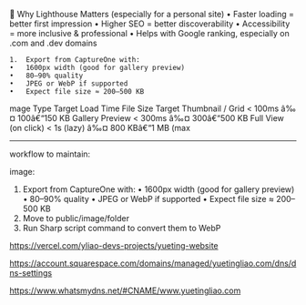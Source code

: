 🚀 Why Lighthouse Matters (especially for a personal site)
• Faster loading = better first impression
• Higher SEO = better discoverability
• Accessibility = more inclusive & professional
• Helps with Google ranking, especially on .com and .dev domains

    1.	Export from CaptureOne with:
    •	1600px width (good for gallery preview)
    •	80–90% quality
    •	JPEG or WebP if supported
    •	Expect file size ≈ 200–500 KB

mage Type Target Load Time File Size Target
Thumbnail / Grid < 100ms â‰¤ 100â€“150 KB
Gallery Preview < 300ms â‰¤ 300â€“500 KB
Full View (on click) < 1s (lazy) â‰¤ 800 KBâ€“1 MB (max

---

workflow to maintain:

image:

1. Export from CaptureOne with:
   • 1600px width (good for gallery preview)
   • 80–90% quality
   • JPEG or WebP if supported
   • Expect file size ≈ 200–500 KB
2. Move to public/image/folder
3. Run Sharp script command to convert them to WebP

https://vercel.com/yliao-devs-projects/yueting-website

https://account.squarespace.com/domains/managed/yuetingliao.com/dns/dns-settings

https://www.whatsmydns.net/#CNAME/www.yuetingliao.com
